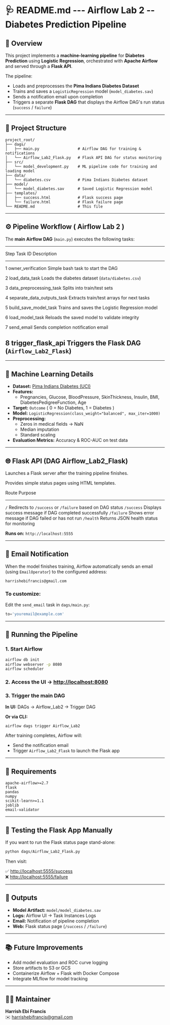 # 🩺 README.md --- Airflow Lab 2 -- Diabetes Prediction Pipeline

## 📘 Overview

This project implements a **machine-learning pipeline** for **Diabetes
Prediction** using **Logistic Regression**, orchestrated with **Apache
Airflow** and served through a **Flask API**.

The pipeline:

-   Loads and preprocesses the **Pima Indians Diabetes Dataset**
-   Trains and saves a `LogisticRegression` model (`model_diabetes.sav`)
-   Sends a notification email upon completion
-   Triggers a separate **Flask DAG** that displays the Airflow DAG's
    run status (`success` / `failure`)

------------------------------------------------------------------------

## 🧩 Project Structure

    project_root/
    ├── dags/
    │   ├── main.py                 # Airflow DAG for training & notifications
    │   └── Airflow_Lab2_Flask.py   # Flask API DAG for status monitoring
    ├── src/
    │   └── model_development.py    # ML pipeline code for training and loading model
    ├── data/
    │   └── diabetes.csv            # Pima Indians Diabetes dataset
    ├── model/
    │   └── model_diabetes.sav      # Saved Logistic Regression model
    ├── templates/
    │   ├── success.html            # Flask success page
    │   └── failure.html            # Flask failure page
    └── README.md                   # This file

------------------------------------------------------------------------

## ⚙️ Pipeline Workflow ( Airflow Lab 2 )

The **main Airflow DAG** (`main.py`) executes the following tasks:

  ---------------------------------------------------------------------------
  Step           Task ID                      Description
  -------------- ---------------------------- -------------------------------
  1              owner_verification           Simple bash task to start the
                                              DAG

  2              load_data_task               Loads the diabetes dataset
                                              (`data/diabetes.csv`)

  3              data_preprocessing_task      Splits into train/test sets

  4              separate_data_outputs_task   Extracts train/test arrays for
                                              next tasks

  5              build_save_model_task        Trains and saves the Logistic
                                              Regression model

  6              load_model_task              Reloads the saved model to
                                              validate integrity

  7              send_email                   Sends completion notification
                                              email

  8              trigger_flask_api            Triggers the Flask DAG
                                              (`Airflow_Lab2_Flask`)
  ---------------------------------------------------------------------------

------------------------------------------------------------------------

## 🧠 Machine Learning Details

-   **Dataset:** [Pima Indians Diabetes
    (UCI)](https://www.kaggle.com/datasets/uciml/pima-indians-diabetes-database)
-   **Features:**
    -   Pregnancies, Glucose, BloodPressure, SkinThickness, Insulin,
        BMI, DiabetesPedigreeFunction, Age
-   **Target:** `Outcome` ( 0 = No Diabetes, 1 = Diabetes )
-   **Model:**
    `LogisticRegression(class_weight="balanced", max_iter=1000)`
-   **Preprocessing:**
    -   Zeros in medical fields → NaN
    -   Median imputation
    -   Standard scaling
-   **Evaluation Metrics:** Accuracy & ROC-AUC on test data

------------------------------------------------------------------------

## 🌐 Flask API (DAG Airflow_Lab2_Flask)

Launches a Flask server after the training pipeline finishes.

Provides simple status pages using HTML templates.

  Route        Purpose
  ------------ -----------------------------------------------------------
  `/`          Redirects to `/success` or `/failure` based on DAG status
  `/success`   Displays success message if DAG completed successfully
  `/failure`   Shows error message if DAG failed or has not run
  `/health`    Returns JSON health status for monitoring

**Runs on:** `http://localhost:5555`

------------------------------------------------------------------------

## 📧 Email Notification

When the model finishes training, Airflow automatically sends an email
(using `EmailOperator`) to the configured address:

`harrishebifrancis@gmail.com`

### To customize:

Edit the `send_email` task in `dags/main.py`:

``` python
to='youremail@example.com'
```

------------------------------------------------------------------------

## 🚀 Running the Pipeline

### 1. Start Airflow

``` bash
airflow db init
airflow webserver -p 8080
airflow scheduler
```

### 2. Access the UI → <http://localhost:8080>

### 3. Trigger the main DAG

**In UI:** DAGs → Airflow_Lab2 → Trigger DAG

**Or via CLI:**

``` bash
airflow dags trigger Airflow_Lab2
```

After training completes, Airflow will:

-   Send the notification email
-   Trigger `Airflow_Lab2_Flask` to launch the Flask app

------------------------------------------------------------------------

## 🧰 Requirements

    apache-airflow>=2.7
    flask
    pandas
    numpy
    scikit-learn>=1.1
    joblib
    email-validator

------------------------------------------------------------------------

## 🧪 Testing the Flask App Manually

If you want to run the Flask status page stand-alone:

``` bash
python dags/Airflow_Lab2_Flask.py
```

Then visit:

✅ <http://localhost:5555/success>\
❌ <http://localhost:5555/failure>

------------------------------------------------------------------------

## 🧾 Outputs

-   **Model Artifact:** `model/model_diabetes.sav`
-   **Logs:** Airflow UI → Task Instances Logs
-   **Email:** Notification of pipeline completion
-   **Web:** Flask status page (`/success` / `/failure`)

------------------------------------------------------------------------

## 📚 Future Improvements

-   Add model evaluation and ROC curve logging
-   Store artifacts to S3 or GCS
-   Containerize Airflow + Flask with Docker Compose
-   Integrate MLflow for model tracking

------------------------------------------------------------------------

## 🧑‍💻 Maintainer

**Harrish Ebi Francis**\
✉️ <harrishebifrancis@gmail.com>

